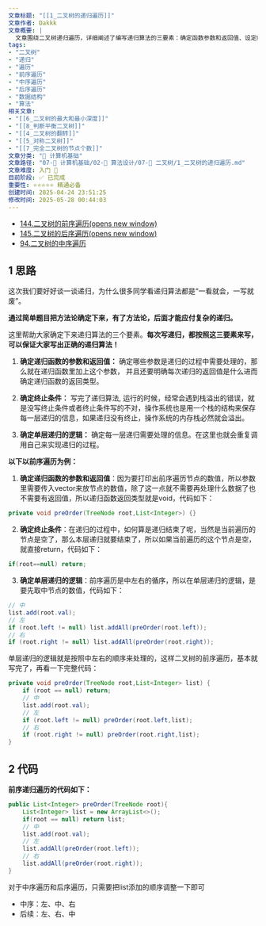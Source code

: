```yaml
---
文章标题: "[[1_二叉树的递归遍历]]" 
文章作者: Dakkk
文章概要: |
  文章围绕二叉树递归遍历，详细阐述了编写递归算法的三要素：确定函数参数和返回值、设定终止条件、定义单层递归逻辑。通过前序遍历的Java代码示例，清晰地讲解了如何应用这些方法论实现二叉树遍历，帮助读者掌握递归技巧。
tags:
- "二叉树"
- "递归"
- "遍历"
- "前序遍历"
- "中序遍历"
- "后序遍历"
- "数据结构"
- "算法"
相关文章:
- "[[6_二叉树的最大和最小深度]]"
- "[[8_判断平衡二叉树]]"
- "[[4_二叉树的翻转]]"
- "[[5_对称二叉树]]"
- "[[7_完全二叉树的节点个数]]"
文章分类: "📐 计算机基础"
文章路径: "07-📐 计算机基础/02-🧮 算法设计/07-📝 二叉树/1_二叉树的递归遍历.md"
文章难度: 入门 🌱
目前阶段: ✅ 已完成
重要性: ⭐⭐⭐⭐⭐ 精通必备
创建时间: 2025-04-24 23:51:25
修改时间: 2025-05-28 00:44:03
---
```


- [144.二叉树的前序遍历(opens new window)](https://leetcode.cn/problems/binary-tree-preorder-traversal/)
- [145.二叉树的后序遍历(opens new window)](https://leetcode.cn/problems/binary-tree-postorder-traversal/)
- [94.二叉树的中序遍历](https://leetcode.cn/problems/binary-tree-inorder-traversal/)

## 1 思路

这次我们要好好谈一谈递归，为什么很多同学看递归算法都是“一看就会，一写就废”。

**通过简单题目把方法论确定下来，有了方法论，后面才能应付复杂的递归。**

这里帮助大家确定下来递归算法的三个要素。**每次写递归，都按照这三要素来写，可以保证大家写出正确的递归算法！**

1. **确定递归函数的参数和返回值：** 确定哪些参数是递归的过程中需要处理的，那么就在递归函数里加上这个参数， 并且还要明确每次递归的返回值是什么进而确定递归函数的返回类型。
    
2. **确定终止条件：** 写完了递归算法, 运行的时候，经常会遇到栈溢出的错误，就是没写终止条件或者终止条件写的不对，操作系统也是用一个栈的结构来保存每一层递归的信息，如果递归没有终止，操作系统的内存栈必然就会溢出。
    
3. **确定单层递归的逻辑：** 确定每一层递归需要处理的信息。在这里也就会重复调用自己来实现递归的过程。

**以下以前序遍历为例：**

1. **确定递归函数的参数和返回值**：因为要打印出前序遍历节点的数值，所以参数里需要传入vector来放节点的数值，除了这一点就不需要再处理什么数据了也不需要有返回值，所以递归函数返回类型就是void，代码如下：
```java
private void preOrder(TreeNode root,List<Integer>) {}
```

2. **确定终止条件**：在递归的过程中，如何算是递归结束了呢，当然是当前遍历的节点是空了，那么本层递归就要结束了，所以如果当前遍历的这个节点是空，就直接return，代码如下：
```java
if(root==null) return;
```

3. **确定单层递归的逻辑**：前序遍历是中左右的循序，所以在单层递归的逻辑，是要先取中节点的数值，代码如下：
```java
// 中
list.add(root.val);  
// 左
if (root.left != null) list.addAll(preOrder(root.left));  
// 右
if (root.right != null) list.addAll(preOrder(root.right));
```

单层递归的逻辑就是按照中左右的顺序来处理的，这样二叉树的前序遍历，基本就写完了，再看一下完整代码：
```java
private void preOrder(TreeNode root,List<Integer> list) {  
    if (root == null) return;  
    // 中  
    list.add(root.val);  
    // 左  
    if (root.left != null) preOrder(root.left,list);  
    // 右  
    if (root.right != null) preOrder(root.right,list);  
}
```

## 2 代码

**前序递归遍历的代码如下：**
```java
public List<Integer> preOrder(TreeNode root){
	List<Integer> list = new ArrayList<>();
	if(root == null) return list;
	// 中
	list.add(root.val);
	// 左
	list.addAll(preOrder(root.left));
	// 右
	list.addAll(preOrder(root.right));
}
```

对于中序遍历和后序遍历，只需要把list添加的顺序调整一下即可
- 中序：左、中、右
- 后续：左、右、中
